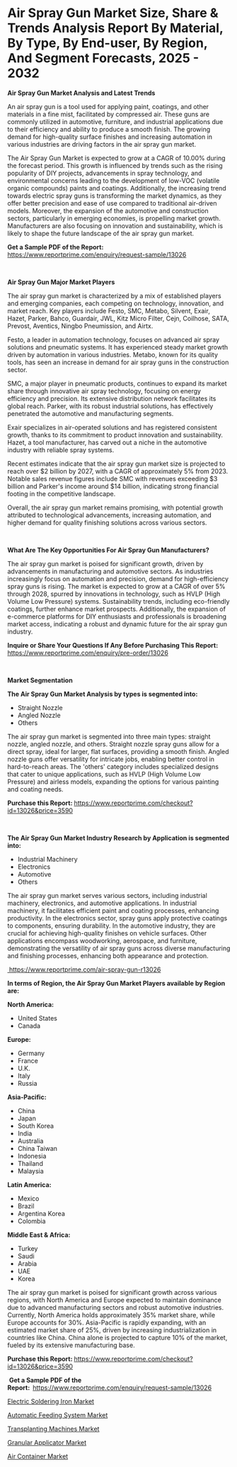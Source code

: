 <p><h1>Air Spray Gun Market Size, Share & Trends Analysis Report By Material, By Type, By End-user, By Region, And Segment Forecasts, 2025 - 2032</h1></p><p><strong>Air Spray Gun Market Analysis and Latest Trends</strong></p>
<p><p>An air spray gun is a tool used for applying paint, coatings, and other materials in a fine mist, facilitated by compressed air. These guns are commonly utilized in automotive, furniture, and industrial applications due to their efficiency and ability to produce a smooth finish. The growing demand for high-quality surface finishes and increasing automation in various industries are driving factors in the air spray gun market.</p><p>The Air Spray Gun Market is expected to grow at a CAGR of 10.00% during the forecast period. This growth is influenced by trends such as the rising popularity of DIY projects, advancements in spray technology, and environmental concerns leading to the development of low-VOC (volatile organic compounds) paints and coatings. Additionally, the increasing trend towards electric spray guns is transforming the market dynamics, as they offer better precision and ease of use compared to traditional air-driven models. Moreover, the expansion of the automotive and construction sectors, particularly in emerging economies, is propelling market growth. Manufacturers are also focusing on innovation and sustainability, which is likely to shape the future landscape of the air spray gun market.</p></p>
<p><strong>Get a Sample PDF of the Report:&nbsp;</strong> <a href="https://www.reportprime.com/enquiry/request-sample/13026?utm_campaign=1898&utm_medium=2&utm_source=Github&utm_content=ia&utm_term=19032025&utm_id=air-spray-gun">https://www.reportprime.com/enquiry/request-sample/13026</a></p>
<p>&nbsp;</p>
<p><strong>Air Spray Gun Major Market Players</strong></p>
<p><p>The air spray gun market is characterized by a mix of established players and emerging companies, each competing on technology, innovation, and market reach. Key players include Festo, SMC, Metabo, Silvent, Exair, Hazet, Parker, Bahco, Guardair, JWL, Kitz Micro Filter, Cejn, Coilhose, SATA, Prevost, Aventics, Ningbo Pneumission, and Airtx.</p><p>Festo, a leader in automation technology, focuses on advanced air spray solutions and pneumatic systems. It has experienced steady market growth driven by automation in various industries. Metabo, known for its quality tools, has seen an increase in demand for air spray guns in the construction sector.</p><p>SMC, a major player in pneumatic products, continues to expand its market share through innovative air spray technology, focusing on energy efficiency and precision. Its extensive distribution network facilitates its global reach. Parker, with its robust industrial solutions, has effectively penetrated the automotive and manufacturing segments.</p><p>Exair specializes in air-operated solutions and has registered consistent growth, thanks to its commitment to product innovation and sustainability. Hazet, a tool manufacturer, has carved out a niche in the automotive industry with reliable spray systems.</p><p>Recent estimates indicate that the air spray gun market size is projected to reach over $2 billion by 2027, with a CAGR of approximately 5% from 2023. Notable sales revenue figures include SMC with revenues exceeding $3 billion and Parker's income around $14 billion, indicating strong financial footing in the competitive landscape.</p><p>Overall, the air spray gun market remains promising, with potential growth attributed to technological advancements, increasing automation, and higher demand for quality finishing solutions across various sectors.</p></p>
<p>&nbsp;</p>
<p><strong>What Are The Key Opportunities For Air Spray Gun Manufacturers?</strong></p>
<p><p>The air spray gun market is poised for significant growth, driven by advancements in manufacturing and automotive sectors. As industries increasingly focus on automation and precision, demand for high-efficiency spray guns is rising. The market is expected to grow at a CAGR of over 5% through 2028, spurred by innovations in technology, such as HVLP (High Volume Low Pressure) systems. Sustainability trends, including eco-friendly coatings, further enhance market prospects. Additionally, the expansion of e-commerce platforms for DIY enthusiasts and professionals is broadening market access, indicating a robust and dynamic future for the air spray gun industry.</p></p>
<p><strong>Inquire or Share Your Questions If Any Before Purchasing This Report:</strong> <a href="https://www.reportprime.com/enquiry/pre-order/13026?utm_campaign=1898&utm_medium=2&utm_source=Github&utm_content=ia&utm_term=19032025&utm_id=air-spray-gun">https://www.reportprime.com/enquiry/pre-order/13026</a></p>
<p>&nbsp;</p>
<p><strong>Market Segmentation</strong></p>
<p><strong>The Air Spray Gun Market Analysis by types is segmented into:</strong></p>
<p><ul><li>Straight Nozzle</li><li>Angled Nozzle</li><li>Others</li></ul></p>
<p><p>The air spray gun market is segmented into three main types: straight nozzle, angled nozzle, and others. Straight nozzle spray guns allow for a direct spray, ideal for larger, flat surfaces, providing a smooth finish. Angled nozzle guns offer versatility for intricate jobs, enabling better control in hard-to-reach areas. The 'others' category includes specialized designs that cater to unique applications, such as HVLP (High Volume Low Pressure) and airless models, expanding the options for various painting and coating needs.</p></p>
<p><strong>Purchase this Report:&nbsp;</strong><a href="https://www.reportprime.com/checkout?id=13026&price=3590&utm_campaign=1898&utm_medium=2&utm_source=Github&utm_content=ia&utm_term=19032025&utm_id=air-spray-gun">https://www.reportprime.com/checkout?id=13026&price=3590</a></p>
<p>&nbsp;</p>
<p><strong>The Air Spray Gun Market Industry Research by Application is segmented into:</strong></p>
<p><ul><li>Industrial Machinery</li><li>Electronics</li><li>Automotive</li><li>Others</li></ul></p>
<p><p>The air spray gun market serves various sectors, including industrial machinery, electronics, and automotive applications. In industrial machinery, it facilitates efficient paint and coating processes, enhancing productivity. In the electronics sector, spray guns apply protective coatings to components, ensuring durability. In the automotive industry, they are crucial for achieving high-quality finishes on vehicle surfaces. Other applications encompass woodworking, aerospace, and furniture, demonstrating the versatility of air spray guns across diverse manufacturing and finishing processes, enhancing both appearance and protection.</p></p>
<p><a href="https://www.reportprime.com/air-spray-gun-r13026?utm_campaign=1898&utm_medium=2&utm_source=Github&utm_content=ia&utm_term=19032025&utm_id=air-spray-gun">&nbsp;https://www.reportprime.com/air-spray-gun-r13026</a></p>
<p><strong>In terms of Region, the Air Spray Gun Market Players available by Region are:</strong></p>
<p>
    <p> <strong> North America: </strong>
        <ul>
            <li>United States</li>
            <li>Canada</li>
        </ul>
        </p> 
    <p> <strong> Europe: </strong>
        <ul>
            <li>Germany</li>
            <li>France</li>
            <li>U.K.</li>
            <li>Italy</li>
            <li>Russia</li>
        </ul>
        </p> 
    <p> <strong> Asia-Pacific: </strong>
        <ul>
            <li>China</li>
            <li>Japan</li>
            <li>South Korea</li>
            <li>India</li>
            <li>Australia</li>
            <li>China Taiwan</li>
            <li>Indonesia</li>
            <li>Thailand</li>
            <li>Malaysia</li>
        </ul>
        </p> 
    <p> <strong> Latin America: </strong>
        <ul>
            <li>Mexico</li>
            <li>Brazil</li>
            <li>Argentina Korea</li>
            <li>Colombia</li>
        </ul>
        </p> 
    <p> <strong> Middle East & Africa: </strong>
        <ul>
            <li>Turkey</li>
            <li>Saudi</li>
            <li>Arabia</li>
            <li>UAE</li>
            <li>Korea</li>
        </ul>
    </p>
    </p>
<p><p>The air spray gun market is poised for significant growth across various regions, with North America and Europe expected to maintain dominance due to advanced manufacturing sectors and robust automotive industries. Currently, North America holds approximately 35% market share, while Europe accounts for 30%. Asia-Pacific is rapidly expanding, with an estimated market share of 25%, driven by increasing industrialization in countries like China. China alone is projected to capture 10% of the market, fueled by its extensive manufacturing base.</p></p>
<p><strong>Purchase this Report: </strong><a href="https://www.reportprime.com/checkout?id=13026&price=3590&utm_campaign=1898&utm_medium=2&utm_source=Github&utm_content=ia&utm_term=19032025&utm_id=air-spray-gun">https://www.reportprime.com/checkout?id=13026&price=3590</a></p>
<p>&nbsp;<strong>Get a Sample PDF of the Report:&nbsp;&nbsp;</strong><a href="https://www.reportprime.com/enquiry/request-sample/13026?utm_campaign=1898&utm_medium=2&utm_source=Github&utm_content=ia&utm_term=19032025&utm_id=air-spray-gun">https://www.reportprime.com/enquiry/request-sample/13026</a></p>
<p><strong></strong></p>
<p><p><a href="https://github.com/navodfetiya/Market-Research-Report-List-1/blob/main/electric-soldering-iron-market.md?utm_campaign=1898&utm_medium=2&utm_source=Github&utm_content=ia&utm_term=19032025&utm_id=air-spray-gun">Electric Soldering Iron Market</a></p><p><a href="https://github.com/omemaeuseda/Market-Research-Report-List-1/blob/main/automatic-feeding-system-market.md?utm_campaign=1898&utm_medium=2&utm_source=Github&utm_content=ia&utm_term=19032025&utm_id=air-spray-gun">Automatic Feeding System Market</a></p><p><a href="https://github.com/rentzszaszjn/Market-Research-Report-List-1/blob/main/transplanting-machines-market.md?utm_campaign=1898&utm_medium=2&utm_source=Github&utm_content=ia&utm_term=19032025&utm_id=air-spray-gun">Transplanting Machines Market</a></p><p><a href="https://github.com/yenagmah/Market-Research-Report-List-1/blob/main/granular-applicator-market.md?utm_campaign=1898&utm_medium=2&utm_source=Github&utm_content=ia&utm_term=19032025&utm_id=air-spray-gun">Granular Applicator Market</a></p><p><a href="https://github.com/doganaqev/Market-Research-Report-List-1/blob/main/air-container-market.md?utm_campaign=1898&utm_medium=2&utm_source=Github&utm_content=ia&utm_term=19032025&utm_id=air-spray-gun">Air Container Market</a></p></p>